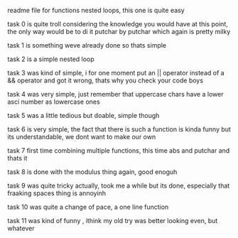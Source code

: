 readme file for functions nested loops, this one is quite easy

task 0 is quite troll considering the knowledge you would have at this point, the only way would be to di it putchar by putchar which again is pretty milky

task 1 is something weve already done so thats simple

task 2 is a simple nested loop

task 3 was kind of simple, i for one moment put an || operator instead of a && operator and got it wrong, thats why you check your code boys

task 4 was very simple, just remember that uppercase chars have a lower asci number as lowercase ones

task 5 was a little tedious but doable, simple though

task 6 is very simple, the fact that there is such a function is kinda funny but its understandable, we dont want to make our own

task 7 first time combining multiple functions, this time abs and putchar and thats it

task 8 is done with the modulus thing again, good enoguh

task 9 was quite tricky actually, took me a while but its done, especially that fraaking spaces thing is annoyinh

task 10 was quite a change of pace, a one line function

task 11 was kind of funny , ithink my old try was better looking even, but whatever